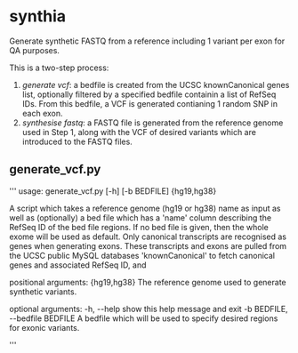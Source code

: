 # synthia
Generate synthetic FASTQ from a reference including 1 variant per exon for QA
purposes.

This is a two-step process:
1. *generate vcf*: a bedfile is created from the UCSC knownCanonical genes
   list, optionally filtered by a specified bedfile containin a list of RefSeq
   IDs. From this bedfile, a VCF is generated contianing 1 random SNP in each
   exon.
2. *synthesise fastq*: a FASTQ file is generated from the reference genome used
    in Step 1, along with the VCF of desired variants which are introduced to
    the FASTQ files.

## generate_vcf.py
'''
usage: generate_vcf.py [-h] [-b BEDFILE] {hg19,hg38}

A script which takes a reference genome (hg19 or hg38) name as input as well
as (optionally) a bed file which has a 'name' column describing the RefSeq ID
of the bed file regions. If no bed file is given, then the whole exome will be
used as default. Only canonical transcripts are recognised as genes when
generating exons. These transcripts and exons are pulled from the UCSC public
MySQL databases 'knownCanonical' to fetch canonical genes and associated
RefSeq ID, and

positional arguments:
  {hg19,hg38}           The reference genome used to generate synthetic
                        variants.

optional arguments:
  -h, --help            show this help message and exit
  -b BEDFILE, --bedfile BEDFILE
                        A bedfile which will be used to specify desired
                        regions for exonic variants.

'''
